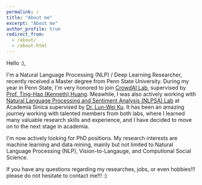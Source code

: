 ```yaml
---
permalink: /
title: "About me"
excerpt: "About me"
author_profile: true
redirect_from: 
  - /about/
  - /about.html
---
```

Hello :),

I'm a Natural Language Processing (NLP) / Deep Learning Researcher, recently received a Master degree from Penn State University.
During my year in Penn State, I'm very honored to join [CrowdAI Lab](https://crowd.ist.psu.edu/crowd-ai-lab.html), supervised by [Prof. Ting-Hao (Kenneth) Huang](https://crowd.ist.psu.edu/crowd-ai-lab.html). Meawhile, I was also actively working with [Natural Language Processing and Sentiment Analysis (NLPSA) Lab](https://academiasinicanlplab.github.io) at Academia Sinica supervised by [Dr. Lun-Wei Ku](https://www.iis.sinica.edu.tw/pages/lwku/). It has been an amazing journey working with talented members from both labs, where I learned many valuable research skills and experience, and I have decided to move on to the next stage in academia. 

I'm now actively looking for PhD positions. My research interests are machine learning and data mining, mainly but not limited to Natural Language Processing (NLP), Vision-to-Langauge, and Computional Social Science. 

If you have any questions regarding my researches, jobs, or even hobbies!!! please do not hesitate to contact me!!! :)

<!--LALALA
======
Exmaple Template -->


<!-- How to edit your site's GitHub repository -->
<!-- 
------
Example: editing a markdown file for a talk
![Editing a markdown file for a talk](/images/editing-talk.png) -->


